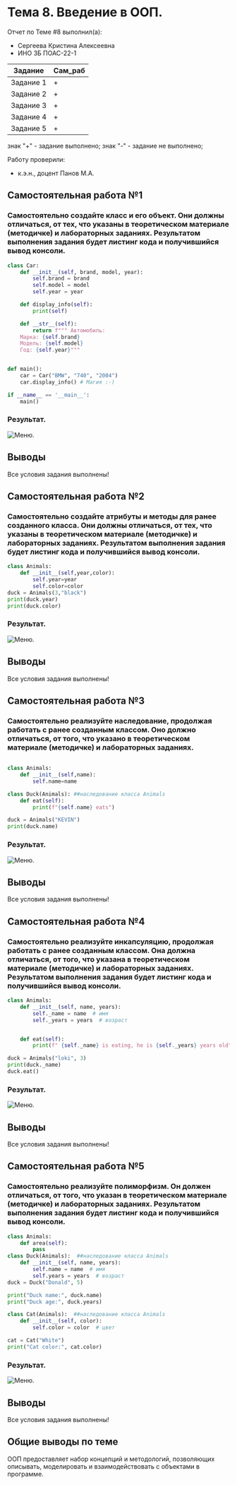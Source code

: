 # Тема 8. Введение в ООП.
Отчет по Теме #8 выполнил(а):
- Сергеева Кристина Алексеевна 
- ИНО ЗБ ПОАС-22-1

| Задание |  Сам_раб |
| ------ |  ------ |
| Задание 1 | + |
| Задание 2 | + |
| Задание 3 | + | 
| Задание 4 | + | 
| Задание 5 | + |

знак "+" - задание выполнено; знак "-" - задание не выполнено;

Работу проверили:
- к.э.н., доцент Панов М.А.

## Самостоятельная работа №1
### Самостоятельно создайте класс и его объект. Они должны отличаться, от тех, что указаны в теоретическом материале (методичке) и лабораторных заданиях. Результатом выполнения задания будет листинг кода и получившийся вывод консоли.

```python
class Car:
    def __init__(self, brand, model, year):
        self.brand = brand
        self.model = model
        self.year = year

    def display_info(self):
        print(self)

    def __str__(self):
        return f""" Автомобиль:
    Марка: {self.brand}
    Модель: {self.model}
    Год: {self.year}"""


def main():
    car = Car("BMW", "740", "2004")
    car.display_info() # Магия :-)

if __name__ == '__main__':
    main()

```
### Результат.
![Меню](https://github.com/SergeevaKristina21/Software_engineering-/blob/Tema_8/pic_8/1.png).


## Выводы

Все условия задания выполнены!

## Самостоятельная работа №2
### Самостоятельно создайте атрибуты и методы для ранее созданного класса. Они должны отличаться, от тех, что указаны в теоретическом материале (методичке) и лабораторных заданиях. Результатом выполнения задания будет листинг кода и получившийся вывод консоли.


```python
class Animals:
    def __init__(self,year,color):
        self.year=year
        self.color=color
duck = Animals(3,"black")
print(duck.year)
print(duck.color)
```
### Результат.
![Меню](https://github.com/SergeevaKristina21/Software_engineering-/blob/Tema_8/pic_8/2.png).

## Выводы

Все условия задания выполнены!
  
## Самостоятельная работа №3
### Самостоятельно реализуйте наследование, продолжая работать с ранее созданным классом. Оно должно отличаться, от того, что указано в теоретическом материале (методичке) и лабораторных заданиях.

```python

class Animals:
    def __init__(self,name):
        self.name=name

class Duck(Animals): ##наследование класса Animals
    def eat(self):
        print(f"{self.name} eats")

duck = Animals("KEVIN")
print(duck.name)


```
### Результат.
![Меню](https://github.com/SergeevaKristina21/Software_engineering-/blob/Tema_8/pic_8/3.png).

## Выводы

Все условия задания выполнены!
  
## Самостоятельная работа №4
### Самостоятельно реализуйте инкапсуляцию, продолжая работать с ранее созданным классом. Она должна отличаться, от того, что указана в теоретическом материале (методичке) и лабораторных заданиях. Результатом выполнения задания будет листинг кода и получившийся вывод консоли.

```python
class Animals:
    def __init__(self, name, years):
        self._name = name  # имя
        self._years = years  # возраст


    def eat(self):
        print(f" {self._name} is eating, he is {self._years} years old")

duck = Animals("loki", 3)
print(duck._name)
duck.eat()

```
### Результат.
![Меню](https://github.com/SergeevaKristina21/Software_engineering-/blob/Tema_8/pic_8/4.png).

## Выводы

Все условия задания выполнены!
  
## Самостоятельная работа №5
### Самостоятельно реализуйте полиморфизм. Он должен отличаться, от того, что указан в теоретическом материале (методичке) и лабораторных заданиях. Результатом выполнения задания будет листинг кода и получившийся вывод консоли.

```python
class Animals:
    def area(self):
        pass
class Duck(Animals):  ##наследование класса Animals
    def __init__(self, name, years):
        self.name = name  # имя
        self.years = years  # возраст
duck = Duck("Donald", 5)

print("Duck name:", duck.name)
print("Duck age:", duck.years)

class Cat(Animals):  ##наследование класса Animals
    def __init__(self, color):
        self.color = color  # цвет

cat = Cat("White")
print("Cat color:", cat.color)

```
### Результат.
![Меню](https://github.com/SergeevaKristina21/Software_engineering-/blob/Tema_8/pic_8/5.png).

## Выводы

Все условия задания выполнены!
  


## Общие выводы по теме
ООП предоставляет набор концепций и методологий, позволяющих описывать, моделировать и взаимодействовать с объектами в программе.
